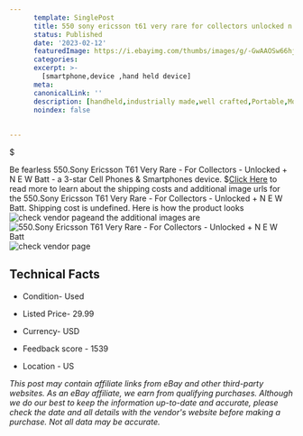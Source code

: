 ```yaml
---
      template: SinglePost
      title: 550 sony ericsson t61 very rare for collectors unlocked n e w batt
      status: Published
      date: '2023-02-12'
      featuredImage: https://i.ebayimg.com/thumbs/images/g/-GwAAOSw66hj58mh/s-l225.jpg
      categories: 
      excerpt: >-
        [smartphone,device ,hand held device]
      meta:
      canonicalLink: ''
      description: [handheld,industrially made,well crafted,Portable,Mobile,Compact,Convenient,Lightweight,Maneuverable,Man-portable,Miniature,Carriable,Hand-held,Light,Holdable,Transportable,Mobile device,Pocket-sized,On-the-go,Wireless,Cordless,Compact size,Convenient size, smartphone,device ,hand held device]
      noindex: false
      
        
---
```

$

Be fearless 550.Sony Ericsson T61 Very Rare - For Collectors - Unlocked + N E W Batt - a 3-star Cell Phones & Smartphones device.
$[Click Here](https://www.ebay.com/itm/165934156315?hash=item26a2724a1b%3Ag%3A-GwAAOSw66hj58mh&mkevt=1&mkcid=1&mkrid=711-53200-19255-0&campid=%253CePNCampaignId%253E&customid=%253CreferenceId%253E&toolid=10049) to read more to learn about the shipping costs and additional image urls for the 550.Sony Ericsson T61 Very Rare - For Collectors - Unlocked + N E W Batt. Shipping cost is undefined. Here is how the product looks ![check vendor page](https://i.ebayimg.com/thumbs/images/g/-GwAAOSw66hj58mh/s-l225.jpg)and the additional images are![550.Sony Ericsson T61 Very Rare - For Collectors - Unlocked + N E W Batt](https://i.ebayimg.com/images/g/-GwAAOSw66hj58mh/s-l1600.jpg)![check vendor page](https://origin-galleryplus.ebayimg.com/ws/web/165934156315_2_0_1/225x225.jpg,https://origin-galleryplus.ebayimg.com/ws/web/165934156315_3_0_1/225x225.jpg,https://origin-galleryplus.ebayimg.com/ws/web/165934156315_4_0_1/225x225.jpg,https://origin-galleryplus.ebayimg.com/ws/web/165934156315_5_0_1/225x225.jpg,https://origin-galleryplus.ebayimg.com/ws/web/165934156315_6_0_1/225x225.jpg,https://origin-galleryplus.ebayimg.com/ws/web/165934156315_7_0_1/225x225.jpg)



 ## Technical Facts 



     
      

 - Condition- Used 


      

 - Listed Price- 29.99 


      

 - Currency- USD 


      

 - Feedback score - 1539 


      

 - Location - US 


      
      

 *_This post may contain affiliate links from eBay and other third-party websites. As an eBay affiliate, we earn from qualifying purchases. Although we do our best to keep the information up-to-date and accurate, please check the date and all details with the vendor's website before making a purchase. Not all data may be accurate._*






